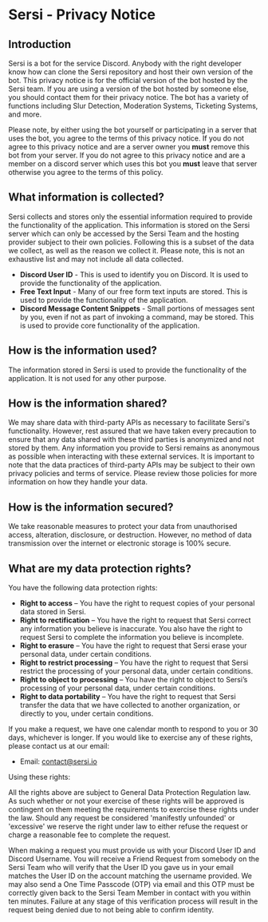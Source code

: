 # Sersi - Privacy Notice

## Introduction

Sersi is a bot for the service Discord. Anybody with the right developer know how can clone the Sersi repository and host their own version of the bot. This privacy notice is for the official version of the bot hosted by the Sersi team. If you are using a version of the bot hosted by someone else, you should contact them for their privacy notice. The bot has a variety of functions including Slur Detection, Moderation Systems, Ticketing Systems, and more.

Please note, by either using the bot yourself or participating in a server that uses the bot, you agree to the terms of this privacy notice. If you do not agree to this privacy notice and are a server owner you **must** remove this bot from your server. If you do not agree to this privacy notice and are a member on a discord server which uses this bot you **must** leave that server otherwise you agree to the terms of this policy.

## What information is collected?

Sersi collects and stores only the essential information required to provide the functionality of the application. This information is stored on the Sersi server which can only be accessed by the Sersi Team and the hosting provider subject to their own policies. Following this is a subset of the data we collect, as well as the reason we collect it. Please note, this is not an exhaustive list and may not include all data collected.
- **Discord User ID** - This is used to identify you on Discord. It is used to provide the functionality of the application.
- **Free Text Input** - Many of our free form text inputs are stored. This is used to provide the functionality of the application.
- **Discord Message Content Snippets** - Small portions of messages sent by you, even if not as part of invoking a command, may be stored. This is used to provide core functionality of the application.

## How is the information used?

The information stored in Sersi is used to provide the functionality of the application. It is not used for any other purpose.

## How is the information shared?

We may share data with third-party APIs as necessary to facilitate Sersi's functionality. However, rest assured that we have taken every precaution to ensure that any data shared with these third parties is anonymized and not stored by them. Any information you provide to Sersi remains as anonymous as possible when interacting with these external services. It is important to note that the data practices of third-party APIs may be subject to their own privacy policies and terms of service. Please review those policies for more information on how they handle your data.

## How is the information secured?

We take reasonable measures to protect your data from unauthorised access, alteration, disclosure, or destruction. However, no method of data transmission over the internet or electronic storage is 100% secure.

## What are my data protection rights?

You have the following data protection rights:

- **Right to access** – You have the right to request copies of your personal data stored in Sersi.
- **Right to rectification** – You have the right to request that Sersi correct any information you believe is inaccurate. You also have the right to request Sersi to complete the information you believe is incomplete.
- **Right to erasure** – You have the right to request that Sersi erase your personal data, under certain conditions.
- **Right to restrict processing** – You have the right to request that Sersi restrict the processing of your personal data, under certain conditions.
- **Right to object to processing** – You have the right to object to Sersi’s processing of your personal data, under certain conditions.
- **Right to data portability** – You have the right to request that Sersi transfer the data that we have collected to another organization, or directly to you, under certain conditions.

If you make a request, we have one calendar month to respond to you or 30 days, whichever is longer. If you would like to exercise any of these rights, please contact us at our email:

- Email: contact@sersi.io

Using these rights:

All the rights above are subject to General Data Protection Regulation law. As such whether or not your exercise of these rights will be approved is contingent on them meeting the requirements to exercise these rights under the law. Should any request be considered 'manifestly unfounded' or 'excessive' we reserve the right under law to either refuse the request or charge a reasonable fee to complete the request.

When making a request you must provide us with your Discord User ID and Discord Username. You will receive a Friend Request from somebody on the Sersi Team who will verify that the User ID you gave us in your email matches the User ID on the account matching the username provided. We may also send a One Time Passcode (OTP) via email and this OTP must be correctly given back to the Sersi Team Member in contact with you within ten minutes. Failure at any stage of this verification process will result in the request being denied due to not being able to confirm identity.
